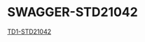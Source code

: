 # SWAGGER-STD21042
[TD1-STD21042](https://petstore.swagger.io/?url=https://raw.githubusercontent.com/ReichmannGaly/SWAGGER-STD21042/main/STD21042.yaml)
